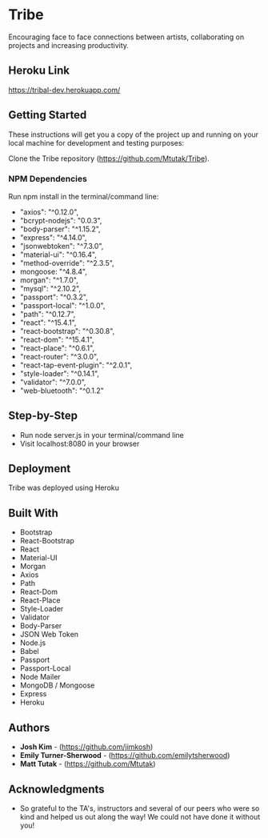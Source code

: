 # Tribe

Encouraging face to face connections between artists, collaborating on projects and increasing productivity.

## Heroku Link

https://tribal-dev.herokuapp.com/

## Getting Started

These instructions will get you a copy of the project up and running on your local machine for development and testing purposes:

Clone the Tribe repository (https://github.com/Mtutak/Tribe).

### NPM Dependencies

Run npm install in the terminal/command line:

* "axios": "^0.12.0",
* "bcrypt-nodejs": "0.0.3",
* "body-parser": "^1.15.2",
* "express": "^4.14.0",
* "jsonwebtoken": "^7.3.0",
* "material-ui": "^0.16.4",
* "method-override": "^2.3.5",
* mongoose: "^4.8.4",
* morgan": "^1.7.0",
* "mysql": "^2.10.2",
* "passport": "^0.3.2",
* "passport-local": "^1.0.0",
* "path": "^0.12.7",
* "react": "^15.4.1",
* "react-bootstrap": "^0.30.8",
* "react-dom": "^15.4.1",
* "react-place": "^0.6.1",
* "react-router": "^3.0.0",
* "react-tap-event-plugin": "^2.0.1",
* "style-loader": "^0.14.1",
* "validator": "^7.0.0",
* "web-bluetooth": "^0.1.2"

## Step-by-Step

* Run node server.js in your terminal/command line
* Visit localhost:8080 in your browser

## Deployment

Tribe was deployed using Heroku

## Built With

* Bootstrap
* React-Bootstrap
* React
* Material-UI
* Morgan
* Axios
* Path
* React-Dom
* React-Place
* Style-Loader
* Validator
* Body-Parser
* JSON Web Token
* Node.js
* Babel
* Passport
* Passport-Local
* Node Mailer
* MongoDB / Mongoose
* Express
* Heroku
 

## Authors

* **Josh Kim** - (https://github.com/jimkosh)
* **Emily Turner-Sherwood** - (https://github.com/emilytsherwood)
* **Matt Tutak** - (https://github.com/Mtutak)


## Acknowledgments

* So grateful to the TA's, instructors and several of our peers who were so kind and helped us out along the way! We could not have done it without you!

